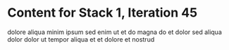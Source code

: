 # Content for Stack 1, Iteration 45
dolore aliqua minim ipsum sed enim ut et do magna do et dolor sed aliqua dolor dolor ut tempor aliqua et et dolore et nostrud 
